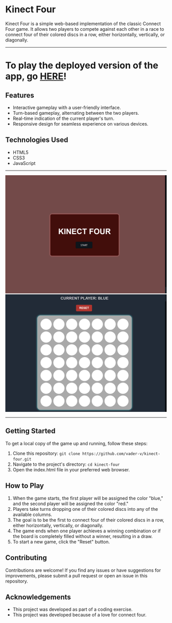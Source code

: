 # Kinect Four

Kinect Four is a simple web-based implementation of the classic Connect Four game. It allows two players to compete against each other in a race to connect four of their colored discs in a row, either horizontally, vertically, or diagonally.

---
# To play the deployed version of the app, go [HERE](https://kinect-four.fly.dev/)!

## Features

- Interactive gameplay with a user-friendly interface.
- Turn-based gameplay, alternating between the two players.
- Real-time indication of the current player's turn.
- Responsive design for seamless experience on various devices.

## Technologies Used

- HTML5
- CSS3
- JavaScript

---
![Alt text](assets/images/startpage.png)
![Alt text](assets/images/gameboard.png)

---
## Getting Started


To get a local copy of the game up and running, follow these steps:

1. Clone this repository: `git clone https://github.com/vader-v/kinect-four.git`
2. Navigate to the project's directory: `cd kinect-four`
3. Open the index.html file in your preferred web browser.

## How to Play

1. When the game starts, the first player will be assigned the color "blue," and the second player will be assigned the color "red."
2. Players take turns dropping one of their colored discs into any of the available columns.
3. The goal is to be the first to connect four of their colored discs in a row, either horizontally, vertically, or diagonally.
4. The game ends when one player achieves a winning combination or if the board is completely filled without a winner, resulting in a draw.
5. To start a new game, click the "Reset" button.

## Contributing

Contributions are welcome! If you find any issues or have suggestions for improvements, please submit a pull request or open an issue in this repository.

## Acknowledgements

- This project was developed as part of a coding exercise.
- This project was developed because of a love for connect four.